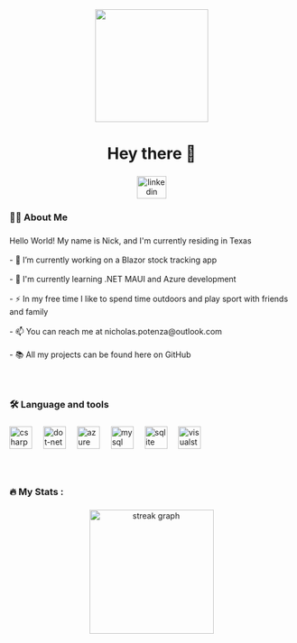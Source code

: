 <div align="center">
  <img height="200" src="https://cdni.iconscout.com/illustration/premium/thumb/man-coder-developed-code-in-computer-6818031-5625514.png"  />
</div>

###

<h1 align="center">Hey there 👋</h1>

###

<div align="center">
  <a href="https://www.linkedin.com/in/nicholas-potenza/" target="_blank">
    <img src="https://raw.githubusercontent.com/maurodesouza/profile-readme-generator/master/src/assets/icons/social/linkedin/default.svg" width="52" height="40" alt="linkedin logo"  />
  </a>
</div>

###

<h3 align="left">👩‍💻  About Me</h3>

###

<p align="left">Hello World! My name is Nick, and I'm currently residing in Texas<br><br>- 🔭 I’m currently working on a Blazor stock tracking app<br><br>- 🌱  I'm currently learning .NET MAUI and Azure development <br><br>- ⚡ In my free time I like to spend time outdoors and play sport with friends and family<br><br>- 📫 You can reach me at nicholas.potenza@outlook.com<br><br>- 📚 All my projects can be found here on GitHub</p>

###
<br>

<p align="left"></p>

###

<h3 align="left">🛠 Language and tools</h3>

###

<div align="left">
  <img src="https://cdn.jsdelivr.net/gh/devicons/devicon/icons/csharp/csharp-original.svg" height="40" alt="csharp logo"  />
  <img width="12" />
  <img src="https://cdn.jsdelivr.net/gh/devicons/devicon/icons/dot-net/dot-net-plain-wordmark.svg" height="40" alt="dot-net logo"  />
  <img width="12" />
  <img src="https://cdn.jsdelivr.net/gh/devicons/devicon/icons/azure/azure-original.svg" height="40" alt="azure logo"  />
  <img width="12" />
  <img src="https://cdn.jsdelivr.net/gh/devicons/devicon/icons/mysql/mysql-original.svg" height="40" alt="mysql logo"  />
  <img width="12" />
  <img src="https://cdn.jsdelivr.net/gh/devicons/devicon/icons/sqlite/sqlite-original.svg" height="40" alt="sqlite logo"  />
  <img width="12" />
  <img src="https://cdn.jsdelivr.net/gh/devicons/devicon/icons/visualstudio/visualstudio-plain.svg" height="40" alt="visualstudio logo"  />
</div>

###
<br>

<p align="left"></p>

###

<h3 align="left">🔥   My Stats :</h3>

###

<div align="center">
  <img src="https://streak-stats.demolab.com?user=Nico859a&locale=en&mode=weekly&theme=codeSTACKr&hide_border=false&border_radius=5&order=3" height="220" alt="streak graph"  />
</div>

###
